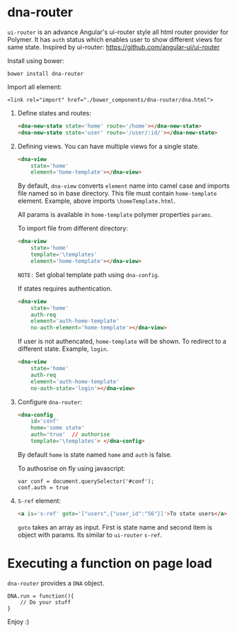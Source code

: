 # dna-router

`ui-router` is an advance Angular's ui-router style all html router provider for Polymer. It has `auth` status which enables user to show different views for same state.
Inspired by ui-router: https://github.com/angular-ui/ui-router

Install using bower: 
```script
bower install dna-router
```

Import all element:
```script
<link rel="import" href="./bower_components/dna-router/dna.html">
```

1. Define states and routes:
	```html
	<dna-new-state state='home' route='/home'></dna-new-state>
	<dna-new-state state='user' route='/user/:id/'></dna-new-state>
	```
2. Defining views. You can have multiple views for a single state.
	```html
	<dna-view
		state='home'
		element='home-template'></dna-view>
	```
	By default, `dna-view` converts `element` name into camel case and imports file named so in base directory. This file must contain `home-template` element. Example, above imports `\homeTemplate.html`.

	All params is available in `home-template` polymer properties `params`.
	
	To import file from different directory:
	```html
	<dna-view
		state='home'
		template='\templates'
		element='home-template'></dna-view>
	```
	`NOTE:` Set global template path using `dna-config`.

	If states requires authentication.
	```html
	<dna-view
		state='home'
		auth-req
		element='auth-home-template'
		no-auth-element='home-template'></dna-view>
	```
	If user is not authencated, `home-template` will be shown. To redirect to a different state. Example, `login`.
	```html
	<dna-view
		state='home'
		auth-req
		element='auth-home-template'
		no-auth-state='login'></dna-view>
	```

3. Configure `dna-router`:
	```html
	<dna-config 
		id='conf' 
		home='some state' 
		auth='true'  // authorise
		template='\templates'> </dna-config>
	```
	By default `home` is state named `home` and `auth` is false.

	To authosrise on fly using javascript:
	```script
	var conf = document.querySelector('#conf');
	conf.auth = true
	```
4. `S-ref` element:
	```html
	<a is='s-ref' goto='["users",{"user_id":"56"}]'>To state users</a>
	```
	
	`goto` takes an array as input. First is state name and second item is object with params. Its similar to `ui-router` `s-ref`.
# Executing a function on page load
`dna-router` provides a `DNA` object. 
```script
DNA.run = function(){
	// Do your stuff
}
```



Enjoy :)

